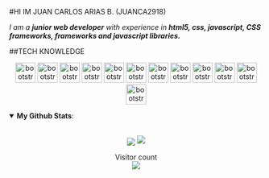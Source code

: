 #HI IM JUAN CARLOS ARIAS B. (JUANCA2918)

_I am a **junior web developer** with experience in **html5, css, javascript, CSS frameworks, frameworks and javascript libraries.**_

##TECH KNOWLEDGE

<p align="center">
<img src="https://devicon.dev/devicon.git/icons/html5/html5-original-wordmark.svg" alt="bootstrap" width="40" height="40"/>
<img src="https://devicon.dev/devicon.git/icons/css3/css3-original-wordmark.svg" alt="bootstrap" width="40" height="40"/>
<img src="https://devicon.dev/devicon.git/icons/bootstrap/bootstrap-plain-wordmark.svg" alt="bootstrap" width="40" height="40"/>
<img src="https://devicon.dev/devicon.git/icons/git/git-original-wordmark.svg" alt="bootstrap" width="40" height="40"/>
<img src="https://devicon.dev/devicon.git/icons/nodejs/nodejs-original-wordmark.svg" alt="bootstrap" width="40" height="40"/>
<img src="https://devicon.dev/devicon.git/icons/react/react-original-wordmark.svg" alt="bootstrap" width="40" height="40"/>
<img src="https://devicon.dev/devicon.git/icons/javascript/javascript-original.svg" alt="bootstrap" width="40" height="40"/>
<img src="https://devicon.dev/devicon.git/icons/postgresql/postgresql-original-wordmark.svg" alt="bootstrap" width="40" height="40"/>
<img src="https://devicon.dev/devicon.git/icons/jquery/jquery-original-wordmark.svg" alt="bootstrap" width="40" height="40"/>
<img src="https://devicon.dev/devicon.git/icons/wordpress/wordpress-original.svg" alt="bootstrap" width="40" height="40"/>
<img src="https://devicon.dev/devicon.git/icons/photoshop/photoshop-line.svg" alt="bootstrap" width="40" height="40"/>
<img src="https://devicon.dev/devicon.git/icons/express/express-original-wordmark.svg" alt="bootstrap" width="40" height="40"/>
</p>

<details open>
 <summary> <b>My Github Stats</b>: </summary>

<br>

<p align = "center">
  <img src = "https://github-readme-stats.vercel.app/api?username=juanca2918&show_icons=true&theme=gruvbox&line_height=29&hide=stars&count_private=true" style="vertical-align:middle">
  <img src="https://github-readme-stats.vercel.app/api/top-langs/?username=juanca2918&theme=gruvbox&layout=compact&count_private=true" />
</p>

</details>


<p align="center">
  Visitor count<br>
  <img src="https://profile-counter.glitch.me/juanca2918/count.svg" />
</p>




